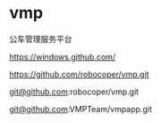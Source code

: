 # vmp
公车管理服务平台

https://windows.github.com/

https://github.com/robocoper/vmp.git

git@github.com:robocoper/vmp.git

git@github.com:VMPTeam/vmpapp.git
